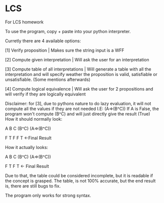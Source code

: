 # LCS
For LCS homework

To use the program, copy + paste into your python interpreter.

Curretly there are 4 available options:

[1] Verify proposition | Makes sure the string input is a WFF

[2] Compute given interpretation | Will ask the user for an interpretation

[3] Compute table of all interpretations | Will generate a table with all the interpretation and will specify weather the proposition is valid, satisfiable or unsatisfiable. (Some mentions afterwards)

[4] Compute logical equivalence | Will ask the user for 2 propositions and will verify if they are logically equivalent


Disclaimer: for [3], due to pythons nature to do lazy evaluation, it will not compute all the values if they are not needed
I.E:
  (A=>(B^C))
  If A is False, the program won't compute (B^C) and will just directly give the result (True)
  How it should normally look:
  
  A B C (B^C) (A=>(B^C))
  
  F T F   F       T <-Final Result
  

  How it actually looks:
  
  A B C (B^C) (A=>(B^C))
  
  F T F   T <- Final Result
  
  
  Due to that, the table could be considered incomplete, but it is readable if the concept is grasped.
  The table, is not 100% accurate, but the end result is, there are still bugs to fix.
  
  The program only works for strong syntax.
  

